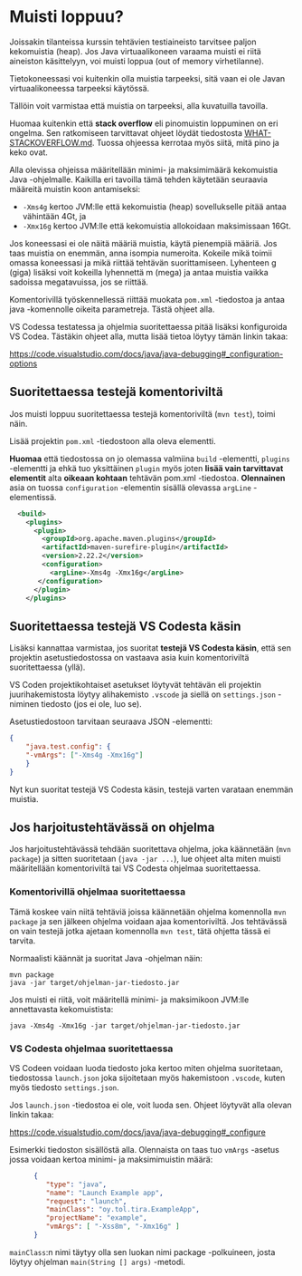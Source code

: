 # Muisti loppuu?

Joissakin tilanteissa kurssin tehtävien testiaineisto tarvitsee paljon kekomuistia (heap). Jos Java virtuaalikoneen varaama muisti ei riitä aineiston käsittelyyn, voi muisti loppua (out of memory virhetilanne).

Tietokoneessasi voi kuitenkin olla muistia tarpeeksi, sitä vaan ei ole Javan virtuaalikoneessa tarpeeksi käytössä.

Tällöin voit varmistaa että muistia on tarpeeksi, alla kuvatuilla tavoilla.

Huomaa kuitenkin että **stack overflow** eli pinomuistin loppuminen on eri ongelma. Sen ratkomiseen tarvittavat ohjeet löydät tiedostosta [WHAT-STACKOVERFLOW.md](WHAT-STACKOVERFLOW.md). Tuossa ohjeessa kerrotaa myös siitä, mitä pino ja keko ovat.

Alla olevissa ohjeissa määritellään minimi- ja maksimimäärä kekomuistia Java -ohjelmalle. Kaikilla eri tavoilla tämä tehden käytetään seuraavia määreitä muistin koon antamiseksi:

* `-Xms4g` kertoo JVM:lle että kekomuistia (heap) sovellukselle pitää antaa vähintään 4Gt, ja
* `-Xmx16g` kertoo JVM:lle että kekomuistia allokoidaan maksimissaan 16Gt.

Jos koneessasi ei ole näitä määriä muistia, käytä pienempiä määriä. Jos taas muistia on enemmän, anna isompia numeroita. Kokeile mikä toimii omassa koneessasi ja mikä riittää tehtävän suorittamiseen. Lyhenteen g (giga) lisäksi voit kokeilla lyhennettä m (mega) ja antaa muistia vaikka sadoissa megatavuissa, jos se riittää.

Komentorivillä työskennellessä riittää muokata `pom.xml` -tiedostoa ja antaa java -komennolle oikeita parametreja. Tästä ohjeet alla.

VS Codessa testatessa ja ohjelmia suoritettaessa pitää lisäksi konfiguroida VS Codea. Tästäkin ohjeet alla, mutta lisää tietoa löytyy tämän linkin takaa:

https://code.visualstudio.com/docs/java/java-debugging#_configuration-options


## Suoritettaessa testejä komentoriviltä

Jos muisti loppuu suoritettaessa testejä komentoriviltä (`mvn test`), toimi näin.

Lisää projektin `pom.xml` -tiedostoon alla oleva elementti. 

**Huomaa** että tiedostossa on jo olemassa valmiina `build` -elementti, `plugins` -elementti ja ehkä tuo yksittäinen `plugin` myös joten **lisää vain tarvittavat elementit** alta **oikeaan kohtaan** tehtävän pom.xml -tiedostoa. **Olennainen** asia on tuossa `configuration` -elementin sisällä olevassa `argLine`  -elementissä.

```XML
  <build>
    <plugins>
      <plugin>
        <groupId>org.apache.maven.plugins</groupId>
        <artifactId>maven-surefire-plugin</artifactId>
        <version>2.22.2</version>
        <configuration>
          <argLine>-Xms4g -Xmx16g</argLine>
       </configuration>
      </plugin>
    </plugins>
```

## Suoritettaessa testejä VS Codesta käsin

Lisäksi kannattaa varmistaa, jos suoritat **testejä VS Codesta käsin**, että sen projektin asetustiedostossa on vastaava asia kuin komentoriviltä suoritettaessa (yllä). 

VS Coden projektikohtaiset asetukset löytyvät tehtävän eli projektin juurihakemistosta löytyy alihakemisto `.vscode` ja siellä on `settings.json` -niminen tiedosto (jos ei ole, luo se).

Asetustiedostoon tarvitaan seuraava JSON -elementti:

```JSON
{
	"java.test.config": {
	"-vmArgs": ["-Xms4g -Xmx16g"]
	}
}
```

Nyt kun suoritat testejä VS Codesta käsin, testejä varten varataan enemmän muistia.

## Jos harjoitustehtävässä on ohjelma

Jos harjoitustehtävässä tehdään suoritettava ohjelma, joka käännetään (`mvn package`) ja sitten suoritetaan (`java -jar ...`), lue ohjeet alta miten muisti määritellään komentoriviltä tai VS Codesta ohjelmaa suoritettaessa.

### Komentorivillä ohjelmaa suoritettaessa

Tämä koskee vain niitä tehtäviä joissa käännetään ohjelma komennolla `mvn package` ja sen jälkeen ohjelma voidaan ajaa komentoriviltä. Jos tehtävässä on vain testejä jotka ajetaan komennolla `mvn test`, tätä ohjetta tässä ei tarvita.

Normaalisti käännät ja suoritat Java -ohjelman näin:

```console
mvn package
java -jar target/ohjelman-jar-tiedosto.jar
```

Jos muisti ei riitä, voit määritellä minimi- ja maksimikoon JVM:lle annettavasta kekomuistista:

```command
java -Xms4g -Xmx16g -jar target/ohjelman-jar-tiedosto.jar
```

### VS Codesta ohjelmaa suoritettaessa

VS Codeen voidaan luoda tiedosto joka kertoo miten ohjelma suoritetaan, tiedostossa `launch.json` joka sijoitetaan myös hakemistoon `.vscode`, kuten myös tiedosto `settings.json`.

Jos `launch.json` -tiedostoa ei ole, voit luoda sen. Ohjeet löytyvät alla olevan linkin takaa:

https://code.visualstudio.com/docs/java/java-debugging#_configure

Esimerkki tiedoston sisällöstä alla. Olennaista on taas tuo `vmArgs` -asetus jossa voidaan kertoa minimi- ja maksimimuistin määrä:

```JSON
      {
         "type": "java",
         "name": "Launch Example app",
         "request": "launch",
         "mainClass": "oy.tol.tira.ExampleApp",
         "projectName": "example",
         "vmArgs": [ "-Xss8m", "-Xmx16g" ] 
      }
```
`mainClass`:n nimi täytyy olla sen luokan nimi package -polkuineen, josta löytyy ohjelman `main(String [] args)` -metodi.
